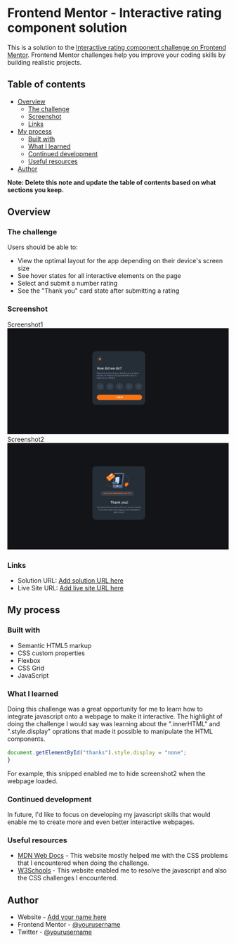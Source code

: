 # Frontend Mentor - Interactive rating component solution

This is a solution to the [Interactive rating component challenge on Frontend Mentor](https://www.frontendmentor.io/challenges/interactive-rating-component-koxpeBUmI). Frontend Mentor challenges help you improve your coding skills by building realistic projects. 

## Table of contents

- [Overview](#overview)
  - [The challenge](#the-challenge)
  - [Screenshot](#screenshot)
  - [Links](#links)
- [My process](#my-process)
  - [Built with](#built-with)
  - [What I learned](#what-i-learned)
  - [Continued development](#continued-development)
  - [Useful resources](#useful-resources)
- [Author](#author)


**Note: Delete this note and update the table of contents based on what sections you keep.**

## Overview

### The challenge

Users should be able to:

- View the optimal layout for the app depending on their device's screen size
- See hover states for all interactive elements on the page
- Select and submit a number rating
- See the "Thank you" card state after submitting a rating

### Screenshot
Screenshot1
![](/images/Screenshot1.png)
Screenshot2
![](/images/Screenshot2.png)

### Links

- Solution URL: [Add solution URL here](https://your-solution-url.com)
- Live Site URL: [Add live site URL here](https://your-live-site-url.com)

## My process

### Built with

- Semantic HTML5 markup
- CSS custom properties
- Flexbox
- CSS Grid
- JavaScript

### What I learned

Doing this challenge was a great opportunity for me to learn how to integrate javascript onto a webpage to make it interactive. The highlight of doing the challenge I would say was learning about the ".innerHTML" and ".style.display" oprations that made it possible to manipulate the HTML components. 


```js
document.getElementById("thanks").style.display = "none";
}
```

For example, this snipped enabled me to hide screenshot2 when the webpage loaded.

### Continued development

In future, I'd like to focus on developing my javascript skills that would enable me to create more and even better interactive webpages. 


### Useful resources

- [MDN Web Docs](https://developer.mozilla.org/en-US/) - This website mostly helped me with the CSS problems that I encountered when doing the challenge.
- [W3Schools](https://www.w3schools.com/) - This website enabled me to resolve the javascript and also the CSS challenges I encountered.



## Author

- Website - [Add your name here](https://www.your-site.com)
- Frontend Mentor - [@yourusername](https://www.frontendmentor.io/profile/yourusername)
- Twitter - [@yourusername](https://www.twitter.com/yourusername)
